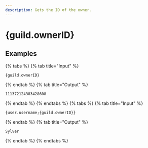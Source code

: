 ```yaml
---
description: Gets the ID of the owner.
---
```

# {guild.ownerID}
## Examples
{% tabs %}
{% tab title="Input" %}
```text
{guild.ownerID}
```
{% endtab %}
{% tab title="Output" %}
```text
111372124383428608
```
{% endtab %}
{% endtabs %}
{% tabs %}
{% tab title="Input" %}
```text
{user.username;{guild.ownerID}}
```
{% endtab %}
{% tab title="Output" %}
```text
Sylver
```
{% endtab %}
{% endtabs %}